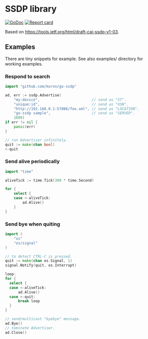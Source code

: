 # SSDP library

[![GoDoc](https://godoc.org/github.com/koron/go-ssdp?status.svg)](http://godoc.org/github.com/koron/go-ssdp)
[![Report card](https://goreportcard.com/badge/github.com/koron/go-ssdp)](https://goreportcard.com/report/github.com/koron/go-ssdp)

Based on <https://tools.ietf.org/html/draft-cai-ssdp-v1-03>.

## Examples

There are tiny snippets for example.  See also examples/ directory for working
examples.

### Respond to search

```go
import "github.com/koron/go-ssdp"

ad, err := ssdp.Advertise(
    "my:device",                        // send as "ST".
    "unique:id",                        // send as "USN".
    "http://192.168.0.1:57086/foo.xml", // send as "LOCATION".
    "go-ssdp sample",                   // send as "SERVER".
    1800)
if err != nil {
    panic(err)
}

// run Advertiser infinitely.
quit := make(chan bool)
<-quit
```

### Send alive periodically

```go
import "time"

aliveTick := time.Tick(300 * time.Second)

for {
    select {
    case <-aliveTick:
        ad.Alive()
    }
}
```

### Send bye when quiting

```go
import (
    "os"
    "os/signal"
)

// to detect CTRL-C is pressed.
quit := make(chan os.Signal, 1)
signal.Notify(quit, os.Interrupt)

loop:
for {
  select {
  case <-aliveTick:
      ad.Alive()
  case <-quit:
      break loop
  }
}

// send/multicast "byebye" message.
ad.Bye()
// teminate Advertiser.
ad.Close()
```
